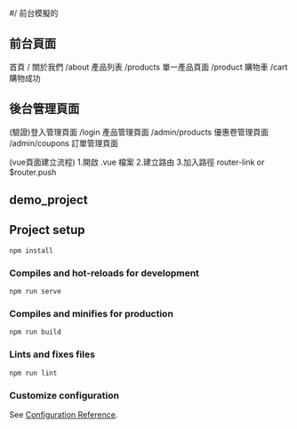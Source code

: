 #/ 前台模擬的

## 前台頁面
首頁 /
關於我們 /about
產品列表 /products
  單一產品頁面 /product
購物車 /cart
購物成功

## 後台管理頁面
(驗證)登入管理頁面 /login
產品管理頁面 /admin/products
優惠卷管理頁面 /admin/coupons
訂單管理頁面

(vue頁面建立流程)
1.開啟 .vue 檔案
2.建立路由
3.加入路徑 router-link or $router.push

## demo_project

## Project setup
```
npm install
```

### Compiles and hot-reloads for development
```
npm run serve
```

### Compiles and minifies for production
```
npm run build
```

### Lints and fixes files
```
npm run lint
```

### Customize configuration
See [Configuration Reference](https://cli.vuejs.org/config/).
